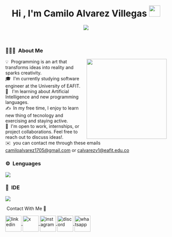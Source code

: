 <h1 align="center">Hi , I'm Camilo Alvarez Villegas <img src="https://media.giphy.com/media/hvRJCLFzcasrR4ia7z/giphy.gif" width="35"></h1>
<p align="center">
  <a href="https://github.com/DenverCoder1/readme-typing-svg">
    <img src="https://readme-typing-svg.herokuapp.com?font=Time+New+Roman&color=6495ED&size=25&center=true&vCenter=true&width=600&height=100&lines=Software+Engineer+Student;Competitive+Programmer;Always+learning+new+things;Build+the+future+one+line+at+a+time;Dream+in+code+build+with+purpose">
</a>



</p>

<br>

<p align="center"> 

### 👨🏻‍💻 &nbsp;About Me

<picture> <img align="right" src="https://github.com/7oSkaaa/7oSkaaa/blob/main/Images/Right_Side.gif?raw=true" width = 250px></picture>

💡 &nbsp;Programming is an art that transforms ideas into reality and sparks creativity.\
🎓 &nbsp;I'm currently studying software engineer at the University of EAFIT.\
🌱 &nbsp; I'm learning about Artificial Intelligence and new programming languages.\
✍️ &nbsp;In my free time, I enjoy to learn new thing of tecnology and exercising and staying active.\
💬 &nbsp;I'm open to work, internships, or project collaborations. Feel free to reach out to discuss ideas!.\
✉️ &nbsp;you can contact me through these emails camiloalvarez1705@gmail.com or calvarezv1@eafit.edu.co

### ⚙️ &nbsp;Lenguages

<a href="https://skillicons.dev">
    <img src="https://skillicons.dev/icons?i=java,py,cpp" />
</a>

### 🔧 &nbsp;IDE 

<a href="https://skillicons.dev">
    <img src="https://skillicons.dev/icons?i=vscode,clion,pycharm"/>
</a>

&nbsp;Contact With Me 🤝 

<a href="https://www.linkedin.com/in/camilo-alvarez-895276321/" target="blank">
    <img align="center" src="https://user-images.githubusercontent.com/88904952/234979284-68c11d7f-1acc-4f0c-ac78-044e1037d7b0.png" alt="linkedin" height="50" width="50" />
</a>
<a href="https://x.com/CamiloAV_1705" target="blank">
    <img align="center" src="https://avatars.githubusercontent.com/u/50278?s=200&v=4" alt="x" height="50" width="50" />
</a> 
<a href="https://www.instagram.com/_camilo_1705/" target="blank">
    <img align="center" src="https://user-images.githubusercontent.com/88904952/234981169-2dd1e58f-4b7e-468c-8213-034ba62156c3.png" alt="instagram" height="50" width="50" />
</a>
<a href="https://discord.com/users/camilo_1705" target="blank">
    <img align="center" src="https://user-images.githubusercontent.com/88904952/234982627-019fd336-6248-453c-9b05-97c13fd1d207.png" alt="discord" height="50" width="50" />
</a>
<a href="https://wa.me/573103885510" target="blank">
    <img align="center" src="https://upload.wikimedia.org/wikipedia/commons/6/6b/WhatsApp.svg" alt="whatsapp" height="50" width="50" />
</a>









